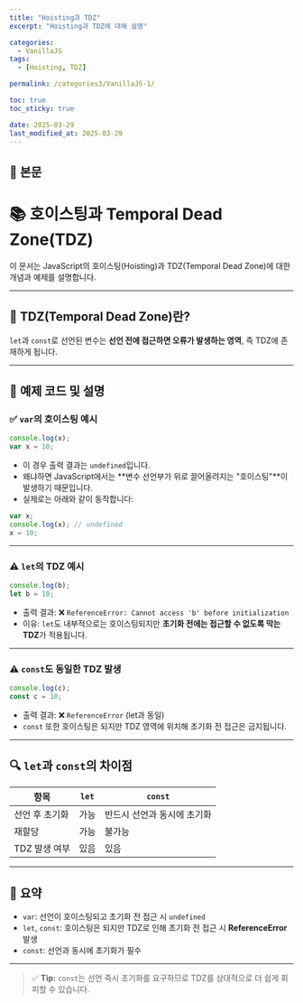 ```yaml
---
title: "Hoisting과 TDZ"
excerpt: "Hoisting과 TDZ에 대해 설명"

categories:
  - VanillaJS
tags:
  - [Hoisting, TDZ]

permalink: /categories3/VanillaJS-1/

toc: true
toc_sticky: true

date: 2025-03-29
last_modified_at: 2025-03-29
---
```


## 🦥 본문

# 📚 호이스팅과 Temporal Dead Zone(TDZ)

이 문서는 JavaScript의 호이스팅(Hoisting)과 TDZ(Temporal Dead Zone)에 대한 개념과 예제를 설명합니다.

---

## 🧠 TDZ(Temporal Dead Zone)란?

`let`과 `const`로 선언된 변수는 **선언 전에 접근하면 오류가 발생하는 영역**, 즉 TDZ에 존재하게 됩니다.

---

## 🧪 예제 코드 및 설명

### ✅ `var`의 호이스팅 예시

```js
console.log(x);
var x = 10;
```

- 이 경우 출력 결과는 `undefined`입니다.
- 왜냐하면 JavaScript에서는 **변수 선언부가 위로 끌어올려지는 "호이스팅"**이 발생하기 때문입니다.
- 실제로는 아래와 같이 동작합니다:

```js
var x;
console.log(x); // undefined
x = 10;
```

---

### ⚠️ `let`의 TDZ 예시

```js
console.log(b);
let b = 10;
```

- 출력 결과: ❌ `ReferenceError: Cannot access 'b' before initialization`
- 이유: `let`도 내부적으로는 호이스팅되지만 **초기화 전에는 접근할 수 없도록 막는 TDZ**가 적용됩니다.

---

### ⚠️ `const`도 동일한 TDZ 발생

```js
console.log(c);
const c = 10;
```

- 출력 결과: ❌ `ReferenceError` (let과 동일)
- `const` 또한 호이스팅은 되지만 TDZ 영역에 위치해 초기화 전 접근은 금지됩니다.

---

## 🔍 `let`과 `const`의 차이점

| 항목           | `let` | `const`                     |
| -------------- | ----- | --------------------------- |
| 선언 후 초기화 | 가능  | 반드시 선언과 동시에 초기화 |
| 재할당         | 가능  | 불가능                      |
| TDZ 발생 여부  | 있음  | 있음                        |

---

## 🧾 요약

- `var`: 선언이 호이스팅되고 초기화 전 접근 시 `undefined`
- `let`, `const`: 호이스팅은 되지만 TDZ로 인해 초기화 전 접근 시 **ReferenceError** 발생
- `const`: 선언과 동시에 초기화가 필수

---

> ✅ **Tip:** `const`는 선언 즉시 초기화를 요구하므로 TDZ를 상대적으로 더 쉽게 회피할 수 있습니다.
